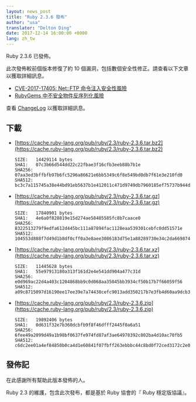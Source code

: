 ```yaml
---
layout: news_post
title: "Ruby 2.3.6 發布"
author: "usa"
translator: "Delton Ding"
date: 2017-12-14 16:00:00 +0000
lang: zh_tw
---
```


Ruby 2.3.6 已發佈。

此次發佈較前個版本修復了約 10 個漏洞，包括數個安全性修正。請查看以下文章以獲取詳細訊息。

* [CVE-2017-17405: Net::FTP 命令注入安全性風險](/zh_tw/news/2017/12/14/net-ftp-command-injection-cve-2017-17405/)
* [RubyGems 中不安全物件反序列化風險](http://blog.rubygems.org/2017/10/09/unsafe-object-deserialization-vulnerability.html)

查看 [ChangeLog](https://svn.ruby-lang.org/repos/ruby/tags/v2_3_6/ChangeLog) 以獲取詳細訊息。

## 下載

* [https://cache.ruby-lang.org/pub/ruby/2.3/ruby-2.3.6.tar.bz2](https://cache.ruby-lang.org/pub/ruby/2.3/ruby-2.3.6.tar.bz2)

      SIZE:   14429114 bytes
      SHA1:   07c3b66d544dd22c22fbae3f16cfb3eeb88b7b1e
      SHA256: 07aa3ed3bffbfb97b6fc5296a86621e6bb5349c6f8e549bd0db7f61e3e210fd0
      SHA512: bc3c7a115745a38e44bd91eb5637b1e412011c471d9749db7960185ef75737b944dd0e524f22432809649952ca7d93f46d458990e9cd2b0db5ca8abf4bc8ea99

* [https://cache.ruby-lang.org/pub/ruby/2.3/ruby-2.3.6.tar.gz](https://cache.ruby-lang.org/pub/ruby/2.3/ruby-2.3.6.tar.gz)

      SIZE:   17840901 bytes
      SHA1:   4e6a0f828819e15d274ae58485585fc8b7caace0
      SHA256: 8322513279f9edfa612d445bc111a87894fac1128eaa539301cebfc0dd51571e
      SHA512: 104553d888f7d49d1b8df0cff0a3e8aee3086183d75e1a88289730e34c2da669874d7abe83e84bf1b3be9a3337a34f19ea9f9dcfbf1f7fc1136bb8f922776ea4

* [https://cache.ruby-lang.org/pub/ruby/2.3/ruby-2.3.6.tar.xz](https://cache.ruby-lang.org/pub/ruby/2.3/ruby-2.3.6.tar.xz)

      SIZE:   11445628 bytes
      SHA1:   55e97913180a313f161d2e4e541dd904a477c31d
      SHA256: e0d969ac22d4a403c1204868bb9c0d068aa35045bb3934cf50b17b7f66059f56
      SHA512: a09c8715097d16190ee17ee39e7a74438cefc9013add350217b7e3fb4d60aa9dcb30595adf832b0d67a5c45b1fe9d4effb767c995af2759420859f8d763c693a

* [https://cache.ruby-lang.org/pub/ruby/2.3/ruby-2.3.6.zip](https://cache.ruby-lang.org/pub/ruby/2.3/ruby-2.3.6.zip)

      SIZE:   19892406 bytes
      SHA1:   0d631f32e7b360dcbfb9f8f46dfff2445f0a6a51
      SHA256: 6fee49a2099d49a1b98bf0637fe974fd87af3ae64978392c802ba4d10ac70fb5
      SHA512: c6dc2ee01a4ef84850b0ca4d1e60841f07fbff263ebbbc44c8bd0f72ced3172c2e0b9c883496bfc4f5a42f4827a061f8f479d05bda5f693a274c451914e0b03e

## 發佈記

在此感謝所有幫助此版本發佈的人。

Ruby 2.3 的維護，包含此次發布，都是基於 Ruby 協會的『 Ruby 穩定版協議』。
